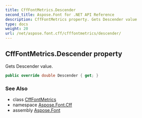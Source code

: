 ```yaml
---
title: CffFontMetrics.Descender
second_title: Aspose.Font for .NET API Reference
description: CffFontMetrics property. Gets Descender value
type: docs
weight: 20
url: /net/aspose.font.cff/cfffontmetrics/descender/
---
```

## CffFontMetrics.Descender property

Gets Descender value.

```csharp
public override double Descender { get; }
```

### See Also

* class [CffFontMetrics](../)
* namespace [Aspose.Font.Cff](../../../aspose.font.cff/)
* assembly [Aspose.Font](../../../)



